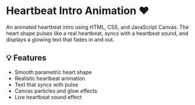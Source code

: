 # Heartbeat Intro Animation ❤️

An animated heartbeat intro using HTML, CSS, and JavaScript Canvas. The heart shape pulses like a real heartbeat, syncs with a heartbeat sound, and displays a glowing text that fades in and out.

## 💡 Features

- Smooth parametric heart shape
- Realistic heartbeat animation
- Text that syncs with pulse
- Canvas particles and glow effects
- Live heartbeat sound effect
